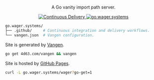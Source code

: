 <p align="center">
  A Go vanity import path server.
</p>

<p align="center">
  <a href="https://github.com/wager/go.wager.systems/actions/workflows/cd.yaml">
    <img
      src="https://github.com/wager/go.wager.systems/workflows/cd/badge.svg?branch=main"
      alt="Continuous Delivery"
    />
  </a>
  <a href="https://go.wager.systems">
    <img
      src="https://img.shields.io/badge/go get-go.wager.systems-informational"
      alt="go.wager.systems"
    />
  </a>
</p>

```bash
go.wager.systems/
├── .github/     # Continuous integration and delivery workflows.
└── vangen.json  # Vangen configuration.
```

Site is generated by [Vangen].

```bash
go get 4d63.com/vangen && vangen
```

Site is hosted by [GitHub Pages].

```bash
curl -L go.wager.systems/wager?go-get=1
```

[GitHub Pages]: 
  https://go.wager.systems
[Vangen]: 
  https://github.com/leighmcculloch/vangen
